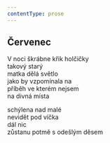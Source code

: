 ```yaml
---
contentType: prose
---
```


## Červenec

V noci škrábne křik holčičky  
takový starý  
matka dělá světlo  
jako by vzpomínala na  
příběh ve kterém nejsem  
na divná místa

schýlena nad malé  
nevidět pod víčka  
dál nic  
zůstanu potmě s odešlým děsem

